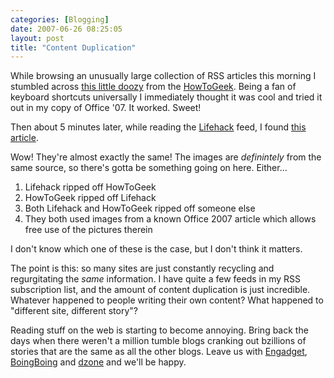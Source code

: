 ```yaml
---
categories: [Blogging]
date: 2007-06-26 08:25:05
layout: post
title: "Content Duplication"
---
```

While browsing an unusually large collection of RSS articles this morning I stumbled across <a href="http://www.howtogeek.com/howto/microsoft-office/keyboard-ninja-insert-tables-in-word-2007/" title="Keyboard Ninja: Insert Tables in Word 2007 :: the How-To Geek">this little doozy</a> from the <a href="http://www.howtogeek.com/" title="HowToGeek">HowToGeek</a>. Being a fan of keyboard shortcuts universally I immediately thought it was cool and tried it out in my copy of Office '07. It worked. Sweet!<!--more-->

Then about 5 minutes later, while reading the <a href="http://www.lifehack.org/" title="Lifehack">Lifehack</a> feed, I found <a href="http://www.lifehack.org/articles/technology/insert-tables-in-word-2007-without-the-mouse.html" title="Insert Tables in Word 2007 Without the Mouse">this article</a>.

Wow! They're almost exactly the same! The images are <em>definintely</em> from the same source, so there's gotta be something going on here. Either...<ol><li>Lifehack ripped off HowToGeek</li><li>HowToGeek ripped off Lifehack</li><li>Both Lifehack and HowToGeek ripped off someone else</li><li>They both used images from a known Office 2007 article which allows free use of the pictures therein</li></ol>I don't know which one of these is the case, but I don't think it matters.

The point is this: so many sites are just constantly recycling and regurgitating the <em>same</em> information. I have quite a few feeds in my RSS subscription list, and the amount of content duplication is just incredible. Whatever happened to people writing their own content? What happened to "different site, different story"?

Reading stuff on the web is starting to become annoying. Bring back the days when there weren't a million tumble blogs cranking out bzillions of stories that are the same as all the other blogs. Leave us with <a href="http://www.engadget.com/" title="Engadget">Engadget</a>, <a href="http://www.boingboing.net/" title="BoingBoing">BoingBoing</a> and <a href="http://www.dzone.com/" title="dzone">dzone</a> and we'll be happy.
